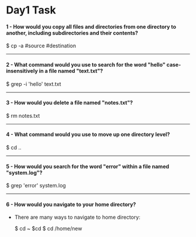 # Day1 Task
                                                                                        
                                                              



#### 1 - How would you copy all files and directories from one directory to another, including subdirectories and their contents?

   $ cp -a #source  #destination

_____________________________________________________________________________________________________

#### 2 - What command would you use to search for the word "hello" case-insensitively in a file named "text.txt"?

   $ grep -i 'hello' text.txt

_____________________________________________________________________________________________________
 
#### 3 - How would you delete a file named "notes.txt"?

   $ rm  notes.txt
_____________________________________________________________________________________________________

#### 4 - What command would you use to move up one directory level?

   $  cd ..
_____________________________________________________________________________________________________

#### 5 - How would you search for the word "error" within a file named "system.log"?

   $ grep 'error' system.log
_____________________________________________________________________________________________________

#### 6 - How would you navigate to your home directory?

- There are many ways to navigate to home directory:
  
   $ cd ~
   $cd 
   $ cd /home/new
  






